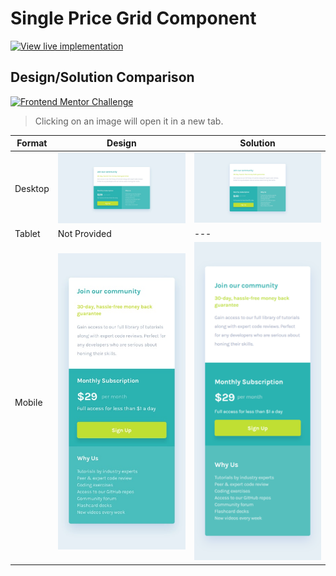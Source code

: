 # Single Price Grid Component

<a href="">
<img src="https://img.shields.io/badge/View_Live_Implementation-seagreen?style=for-the-badge" alt="View live implementation"></a>

## Design/Solution Comparison

<a href="https://www.frontendmentor.io/challenges/single-price-grid-component-5ce41129d0ff452fec5abbbc">
<img src="https://img.shields.io/badge/Frontend_Mentor_Challenge-dodgerblue?style=for-the-badge" alt="Frontend Mentor Challenge"/></a>

> Clicking on an image will open it in a new tab.

| Format  | Design                                                                                                                                                                                               | Solution                                                                                                                                                                                         |
|---------|------------------------------------------------------------------------------------------------------------------------------------------------------------------------------------------------------|--------------------------------------------------------------------------------------------------------------------------------------------------------------------------------------------------|
| Desktop | <img src="/newbie/single-price-grid-component/design/desktop-design.jpg" width="375px" href="/newbie/single-price-grid-component/design/desktop-design.jpg" target="_blank">                                       | <img src="/newbie/single-price-grid-component/solution/ag-solution-desktop.png" width="375px" href="/newbie/single-price-grid-component/solution/ag-solution-desktop.png" target="_blank">                     |
| Tablet  | Not Provided                                                                                                                                                                                         | ---                                                                                                                                                                                              |
| Mobile  | <img src="/newbie/single-price-grid-component/design/mobile-design.jpg" alt="Mobile Design" width="375px" alt="Mobile Design" href="/newbie/single-price-grid-component/design/mobile-design.jpg" target="_blank"> | <img src="/newbie/single-price-grid-component/solution/ag-solution-mobile.png" alt="Mobile Solution" width="375px" href="/newbie/single-price-grid-component/solution/ag-solution-mobile.png" target="_blank"> |



